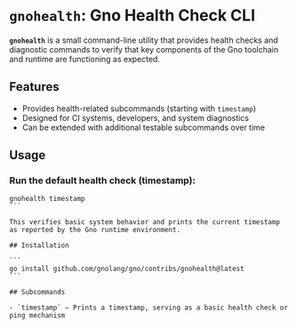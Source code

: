 # `gnohealth`: Gno Health Check CLI

**`gnohealth`** is a small command-line utility that provides health checks and diagnostic commands to verify that key components of the Gno toolchain and runtime are functioning as expected.

## Features

- Provides health-related subcommands (starting with `timestamp`)
- Designed for CI systems, developers, and system diagnostics
- Can be extended with additional testable subcommands over time

## Usage

### Run the default health check (timestamp):

````
gnohealth timestamp
```

This verifies basic system behavior and prints the current timestamp as reported by the Gno runtime environment.

## Installation

```
go install github.com/gnolang/gno/contribs/gnohealth@latest
```

## Subcommands

- `timestamp` – Prints a timestamp, serving as a basic health check or ping mechanism

